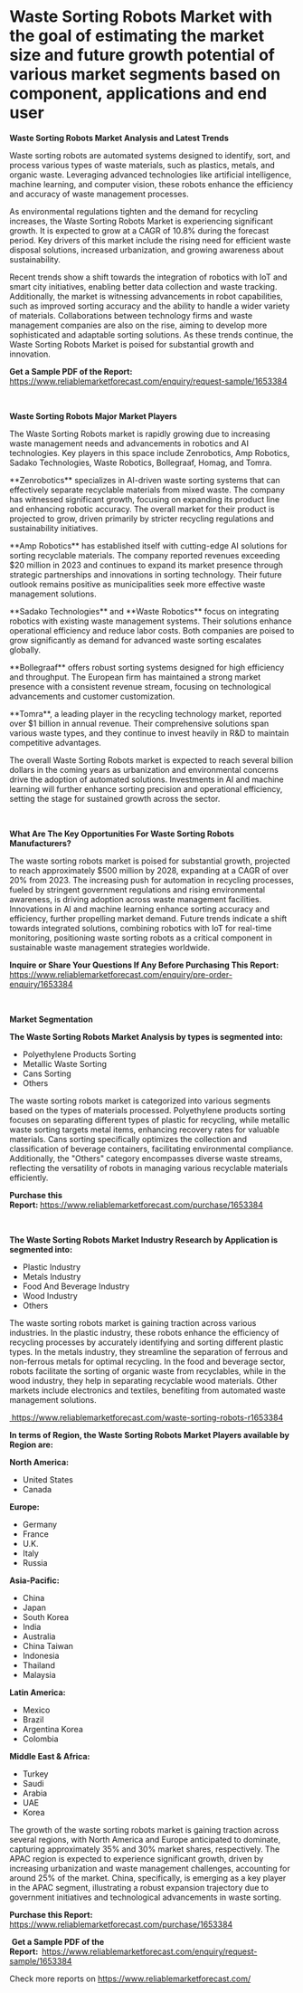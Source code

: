 <p><h1>Waste Sorting Robots Market with the goal of estimating the market size and future growth potential of various market segments based on component, applications and end user</h1></p><p><strong>Waste Sorting Robots Market Analysis and Latest Trends</strong></p>
<p><p>Waste sorting robots are automated systems designed to identify, sort, and process various types of waste materials, such as plastics, metals, and organic waste. Leveraging advanced technologies like artificial intelligence, machine learning, and computer vision, these robots enhance the efficiency and accuracy of waste management processes. </p><p>As environmental regulations tighten and the demand for recycling increases, the Waste Sorting Robots Market is experiencing significant growth. It is expected to grow at a CAGR of 10.8% during the forecast period. Key drivers of this market include the rising need for efficient waste disposal solutions, increased urbanization, and growing awareness about sustainability. </p><p>Recent trends show a shift towards the integration of robotics with IoT and smart city initiatives, enabling better data collection and waste tracking. Additionally, the market is witnessing advancements in robot capabilities, such as improved sorting accuracy and the ability to handle a wider variety of materials. Collaborations between technology firms and waste management companies are also on the rise, aiming to develop more sophisticated and adaptable sorting solutions. As these trends continue, the Waste Sorting Robots Market is poised for substantial growth and innovation.</p></p>
<p><strong>Get a Sample PDF of the Report:&nbsp;</strong> <a href="https://www.reliablemarketforecast.com/enquiry/request-sample/1653384?utm_campaign=2481&utm_medium=2&utm_source=Github&utm_content=ia&utm_term=05032025&utm_id=waste-sorting-robots">https://www.reliablemarketforecast.com/enquiry/request-sample/1653384</a></p>
<p>&nbsp;</p>
<p><strong>Waste Sorting Robots Major Market Players</strong></p>
<p><p>The Waste Sorting Robots market is rapidly growing due to increasing waste management needs and advancements in robotics and AI technologies. Key players in this space include Zenrobotics, Amp Robotics, Sadako Technologies, Waste Robotics, Bollegraaf, Homag, and Tomra.</p><p>**Zenrobotics** specializes in AI-driven waste sorting systems that can effectively separate recyclable materials from mixed waste. The company has witnessed significant growth, focusing on expanding its product line and enhancing robotic accuracy. The overall market for their product is projected to grow, driven primarily by stricter recycling regulations and sustainability initiatives.</p><p>**Amp Robotics** has established itself with cutting-edge AI solutions for sorting recyclable materials. The company reported revenues exceeding $20 million in 2023 and continues to expand its market presence through strategic partnerships and innovations in sorting technology. Their future outlook remains positive as municipalities seek more effective waste management solutions.</p><p>**Sadako Technologies** and **Waste Robotics** focus on integrating robotics with existing waste management systems. Their solutions enhance operational efficiency and reduce labor costs. Both companies are poised to grow significantly as demand for advanced waste sorting escalates globally.</p><p>**Bollegraaf** offers robust sorting systems designed for high efficiency and throughput. The European firm has maintained a strong market presence with a consistent revenue stream, focusing on technological advancements and customer customization.</p><p>**Tomra**, a leading player in the recycling technology market, reported over $1 billion in annual revenue. Their comprehensive solutions span various waste types, and they continue to invest heavily in R&D to maintain competitive advantages.</p><p>The overall Waste Sorting Robots market is expected to reach several billion dollars in the coming years as urbanization and environmental concerns drive the adoption of automated solutions. Investments in AI and machine learning will further enhance sorting precision and operational efficiency, setting the stage for sustained growth across the sector.</p></p>
<p>&nbsp;</p>
<p><strong>What Are The Key Opportunities For Waste Sorting Robots Manufacturers?</strong></p>
<p><p>The waste sorting robots market is poised for substantial growth, projected to reach approximately $500 million by 2028, expanding at a CAGR of over 20% from 2023. The increasing push for automation in recycling processes, fueled by stringent government regulations and rising environmental awareness, is driving adoption across waste management facilities. Innovations in AI and machine learning enhance sorting accuracy and efficiency, further propelling market demand. Future trends indicate a shift towards integrated solutions, combining robotics with IoT for real-time monitoring, positioning waste sorting robots as a critical component in sustainable waste management strategies worldwide.</p></p>
<p><strong>Inquire or Share Your Questions If Any Before Purchasing This Report:</strong> <a href="https://www.reliablemarketforecast.com/enquiry/pre-order-enquiry/1653384?utm_campaign=2481&utm_medium=2&utm_source=Github&utm_content=ia&utm_term=05032025&utm_id=waste-sorting-robots">https://www.reliablemarketforecast.com/enquiry/pre-order-enquiry/1653384</a></p>
<p>&nbsp;</p>
<p><strong>Market Segmentation</strong></p>
<p><strong>The Waste Sorting Robots Market Analysis by types is segmented into:</strong></p>
<p><ul><li>Polyethylene Products Sorting</li><li>Metallic Waste Sorting</li><li>Cans Sorting</li><li>Others</li></ul></p>
<p><p>The waste sorting robots market is categorized into various segments based on the types of materials processed. Polyethylene products sorting focuses on separating different types of plastic for recycling, while metallic waste sorting targets metal items, enhancing recovery rates for valuable materials. Cans sorting specifically optimizes the collection and classification of beverage containers, facilitating environmental compliance. Additionally, the "Others" category encompasses diverse waste streams, reflecting the versatility of robots in managing various recyclable materials efficiently.</p></p>
<p><strong>Purchase this Report:&nbsp;</strong><a href="https://www.reliablemarketforecast.com/purchase/1653384?utm_campaign=2481&utm_medium=2&utm_source=Github&utm_content=ia&utm_term=05032025&utm_id=waste-sorting-robots">https://www.reliablemarketforecast.com/purchase/1653384</a></p>
<p>&nbsp;</p>
<p><strong>The Waste Sorting Robots Market Industry Research by Application is segmented into:</strong></p>
<p><ul><li>Plastic Industry</li><li>Metals Industry</li><li>Food And Beverage Industry</li><li>Wood Industry</li><li>Others</li></ul></p>
<p><p>The waste sorting robots market is gaining traction across various industries. In the plastic industry, these robots enhance the efficiency of recycling processes by accurately identifying and sorting different plastic types. In the metals industry, they streamline the separation of ferrous and non-ferrous metals for optimal recycling. In the food and beverage sector, robots facilitate the sorting of organic waste from recyclables, while in the wood industry, they help in separating recyclable wood materials. Other markets include electronics and textiles, benefiting from automated waste management solutions.</p></p>
<p><a href="https://www.reliablemarketforecast.com/waste-sorting-robots-r1653384?utm_campaign=2481&utm_medium=2&utm_source=Github&utm_content=ia&utm_term=05032025&utm_id=waste-sorting-robots">&nbsp;https://www.reliablemarketforecast.com/waste-sorting-robots-r1653384</a></p>
<p><strong>In terms of Region, the Waste Sorting Robots Market Players available by Region are:</strong></p>
<p>
    <p> <strong> North America: </strong>
        <ul>
            <li>United States</li>
            <li>Canada</li>
        </ul>
        </p> 
    <p> <strong> Europe: </strong>
        <ul>
            <li>Germany</li>
            <li>France</li>
            <li>U.K.</li>
            <li>Italy</li>
            <li>Russia</li>
        </ul>
        </p> 
    <p> <strong> Asia-Pacific: </strong>
        <ul>
            <li>China</li>
            <li>Japan</li>
            <li>South Korea</li>
            <li>India</li>
            <li>Australia</li>
            <li>China Taiwan</li>
            <li>Indonesia</li>
            <li>Thailand</li>
            <li>Malaysia</li>
        </ul>
        </p> 
    <p> <strong> Latin America: </strong>
        <ul>
            <li>Mexico</li>
            <li>Brazil</li>
            <li>Argentina Korea</li>
            <li>Colombia</li>
        </ul>
        </p> 
    <p> <strong> Middle East & Africa: </strong>
        <ul>
            <li>Turkey</li>
            <li>Saudi</li>
            <li>Arabia</li>
            <li>UAE</li>
            <li>Korea</li>
        </ul>
    </p>
    </p>
<p><p>The growth of the waste sorting robots market is gaining traction across several regions, with North America and Europe anticipated to dominate, capturing approximately 35% and 30% market shares, respectively. The APAC region is expected to experience significant growth, driven by increasing urbanization and waste management challenges, accounting for around 25% of the market. China, specifically, is emerging as a key player in the APAC segment, illustrating a robust expansion trajectory due to government initiatives and technological advancements in waste sorting.</p></p>
<p><strong>Purchase this Report: </strong><a href="https://www.reliablemarketforecast.com/purchase/1653384?utm_campaign=2481&utm_medium=2&utm_source=Github&utm_content=ia&utm_term=05032025&utm_id=waste-sorting-robots">https://www.reliablemarketforecast.com/purchase/1653384</a></p>
<p>&nbsp;<strong>Get a Sample PDF of the Report:&nbsp;&nbsp;</strong><a href="https://www.reliablemarketforecast.com/enquiry/request-sample/1653384?utm_campaign=2481&utm_medium=2&utm_source=Github&utm_content=ia&utm_term=05032025&utm_id=waste-sorting-robots">https://www.reliablemarketforecast.com/enquiry/request-sample/1653384</a></p>
<p><strong></strong></p>
<p>Check more reports on <a href="https://www.reliablemarketforecast.com/?utm_campaign=2481&utm_medium=2&utm_source=Github&utm_content=ia&utm_term=05032025&utm_id=waste-sorting-robots">https://www.reliablemarketforecast.com/</a></p>
